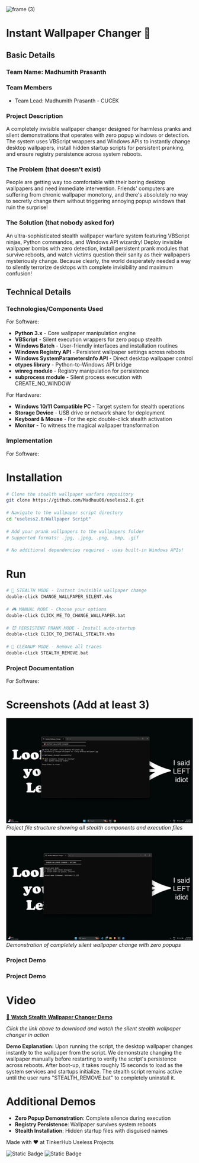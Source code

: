 <img width="3188" height="1202" alt="frame (3)" src="https://github.com/user-attachments/assets/517ad8e9-ad22-457d-9538-a9e62d137cd7" />


# Instant Wallpaper Changer 🎯


## Basic Details
### Team Name: Madhumith Prasanth


### Team Members
- Team Lead: Madhumith Prasanth - CUCEK

### Project Description
A completely invisible wallpaper changer designed for harmless pranks and silent demonstrations that operates with zero popup windows or detection. The system uses VBScript wrappers and Windows APIs to instantly change desktop wallpapers, install hidden startup scripts for persistent pranking, and ensure registry persistence across system reboots.

### The Problem (that doesn't exist)
People are getting way too comfortable with their boring desktop wallpapers and need immediate intervention. Friends' computers are suffering from chronic wallpaper monotony, and there's absolutely no way to secretly change them without triggering annoying popup windows that ruin the surprise!

### The Solution (that nobody asked for)
An ultra-sophisticated stealth wallpaper warfare system featuring VBScript ninjas, Python commandos, and Windows API wizardry! Deploy invisible wallpaper bombs with zero detection, install persistent prank modules that survive reboots, and watch victims question their sanity as their wallpapers mysteriously change. Because clearly, the world desperately needed a way to silently terrorize desktops with complete invisibility and maximum confusion!

## Technical Details
### Technologies/Components Used
For Software:
- **Python 3.x** - Core wallpaper manipulation engine
- **VBScript** - Silent execution wrappers for zero popup stealth
- **Windows Batch** - User-friendly interfaces and installation routines
- **Windows Registry API** - Persistent wallpaper settings across reboots
- **Windows SystemParametersInfo API** - Direct desktop wallpaper control
- **ctypes library** - Python-to-Windows API bridge
- **winreg module** - Registry manipulation for persistence
- **subprocess module** - Silent process execution with CREATE_NO_WINDOW

For Hardware:
- **Windows 10/11 Compatible PC** - Target system for stealth operations
- **Storage Device** - USB drive or network share for deployment
- **Keyboard & Mouse** - For the epic double-click stealth activation
- **Monitor** - To witness the magical wallpaper transformation

### Implementation
For Software:
# Installation
```bash
# Clone the stealth wallpaper warfare repository
git clone https://github.com/Madhuu06/useless2.0.git

# Navigate to the wallpaper script directory
cd "useless2.0/Wallpaper Script"

# Add your prank wallpapers to the wallpapers folder
# Supported formats: .jpg, .jpeg, .png, .bmp, .gif

# No additional dependencies required - uses built-in Windows APIs!
```

# Run
```bash
# 🥷 STEALTH MODE - Instant invisible wallpaper change
double-click CHANGE_WALLPAPER_SILENT.vbs

# 🎮 MANUAL MODE - Choose your options
double-click CLICK_ME_TO_CHANGE_WALLPAPER.bat

# 😈 PERSISTENT PRANK MODE - Install auto-startup
double-click CLICK_TO_INSTALL_STEALTH.vbs

# 🧹 CLEANUP MODE - Remove all traces
double-click STEALTH_REMOVE.bat
```

### Project Documentation
For Software:

# Screenshots (Add at least 3)
![Stealth File Structure](screenshots/Screenshot%202025-08-09%20154049.png)
*Project file structure showing all stealth components and execution files*

![Silent Execution Demo](screenshots/Screenshot%202025-08-09%20160326.png)
*Demonstration of completely silent wallpaper change with zero popups*

### Project Demo
### Project Demo
# Video
[🎥 **Watch Stealth Wallpaper Changer Demo**](screenshots/WhatsApp%20Video%202025-08-09%20at%2016.22.19_0fe5db9e.mp4)

*Click the link above to download and watch the silent stealth wallpaper changer in action*

**Demo Explanation:** 
Upon running the script, the desktop wallpaper changes instantly to the wallpaper from the script. We demonstrate changing the wallpaper manually before restarting to verify the script's persistence across reboots. After boot-up, it takes roughly 15 seconds to load as the system services and startups initialize. The stealth script remains active until the user runs "STEALTH_REMOVE.bat" to completely uninstall it.

# Additional Demos
- **Zero Popup Demonstration**: Complete silence during execution
- **Registry Persistence**: Wallpaper survives system reboots  
- **Stealth Installation**: Hidden startup files with disguised names

Made with ❤️ at TinkerHub Useless Projects 

![Static Badge](https://img.shields.io/badge/TinkerHub-24?color=%23000000&link=https%3A%2F%2Fwww.tinkerhub.org%2F)
![Static Badge](https://img.shields.io/badge/UselessProjects--25-25?link=https%3A%2F%2Fwww.tinkerhub.org%2Fevents%2FQ2Q1TQKX6Q%2FUseless%2520Projects)



